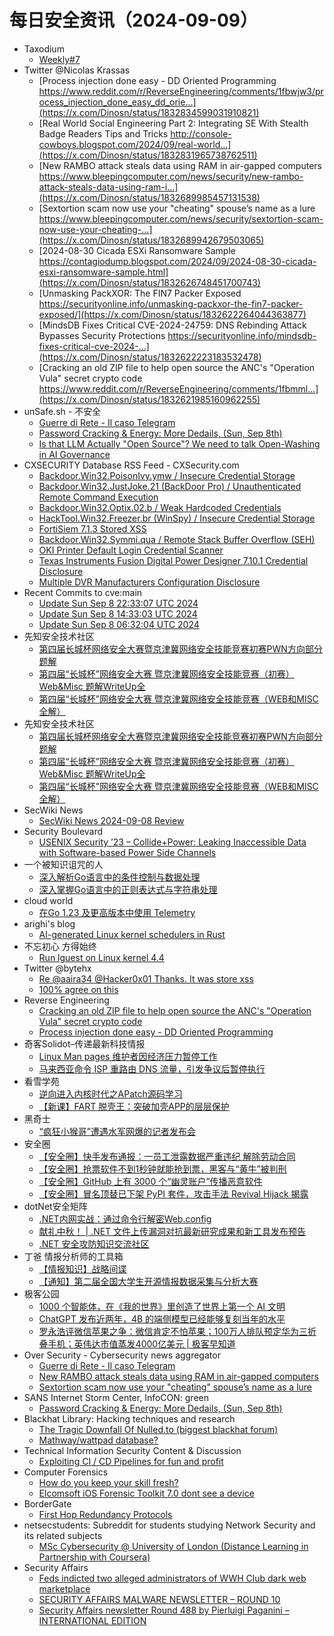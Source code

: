 # 每日安全资讯（2024-09-09）

- Taxodium
  - [Weekly#7](https://taxodium.ink/post/weekly/7/)
- Twitter @Nicolas Krassas
  - [Process injection done easy - DD Oriented Programming https://www.reddit.com/r/ReverseEngineering/comments/1fbwjw3/process_injection_done_easy_dd_orie...](https://x.com/Dinosn/status/1832834599031910821)
  - [Real World Social Engineering Part 2: Integrating SE With Stealth Badge Readers Tips and Tricks http://console-cowboys.blogspot.com/2024/09/real-world...](https://x.com/Dinosn/status/1832831965738762511)
  - [New RAMBO attack steals data using RAM in air-gapped computers https://www.bleepingcomputer.com/news/security/new-rambo-attack-steals-data-using-ram-i...](https://x.com/Dinosn/status/1832689985457131538)
  - [Sextortion scam now use your "cheating" spouse’s name as a lure https://www.bleepingcomputer.com/news/security/sextortion-scam-now-use-your-cheating-...](https://x.com/Dinosn/status/1832689942679503065)
  - [2024-08-30 Cicada ESXi Ransomware Sample https://contagiodump.blogspot.com/2024/09/2024-08-30-cicada-esxi-ransomware-sample.html](https://x.com/Dinosn/status/1832626748451700743)
  - [Unmasking PackXOR: The FIN7 Packer Exposed https://securityonline.info/unmasking-packxor-the-fin7-packer-exposed/](https://x.com/Dinosn/status/1832622264044363877)
  - [MindsDB Fixes Critical CVE-2024-24759: DNS Rebinding Attack Bypasses Security Protections https://securityonline.info/mindsdb-fixes-critical-cve-2024-...](https://x.com/Dinosn/status/1832622223183532478)
  - [Cracking an old ZIP file to help open source the ANC's "Operation Vula" secret crypto code https://www.reddit.com/r/ReverseEngineering/comments/1fbmml...](https://x.com/Dinosn/status/1832621985160962255)
- unSafe.sh - 不安全
  - [Guerre di Rete - Il caso Telegram](https://buaq.net/go-260826.html)
  - [Password Cracking &#x26; Energy: More Dedails, (Sun, Sep 8th)](https://buaq.net/go-260834.html)
  - [Is that LLM Actually "Open Source"? We need to talk Open-Washing in AI Governance](https://buaq.net/go-260828.html)
- CXSECURITY Database RSS Feed - CXSecurity.com
  - [Backdoor.Win32.PoisonIvy.ymw / Insecure Credential Storage](https://cxsecurity.com/issue/WLB-2024090020)
  - [Backdoor.Win32.JustJoke.21 (BackDoor Pro) / Unauthenticated Remote Command Execution](https://cxsecurity.com/issue/WLB-2024090019)
  - [Backdoor.Win32.Optix.02.b / Weak Hardcoded Credentials](https://cxsecurity.com/issue/WLB-2024090018)
  - [HackTool.Win32.Freezer.br (WinSpy) / Insecure Credential Storage](https://cxsecurity.com/issue/WLB-2024090017)
  - [FortiSiem 7.1.3 Stored XSS](https://cxsecurity.com/issue/WLB-2024090016)
  - [Backdoor.Win32.Symmi.qua / Remote Stack Buffer Overflow (SEH)](https://cxsecurity.com/issue/WLB-2024090015)
  - [OKI Printer Default Login Credential Scanner](https://cxsecurity.com/issue/WLB-2024090014)
  - [Texas Instruments Fusion Digital Power Designer 7.10.1 Credential Disclosure](https://cxsecurity.com/issue/WLB-2024090013)
  - [Multiple DVR Manufacturers Configuration Disclosure](https://cxsecurity.com/issue/WLB-2024090012)
- Recent Commits to cve:main
  - [Update Sun Sep  8 22:33:07 UTC 2024](https://github.com/trickest/cve/commit/0d5f557af3d5d48c4930e74f2e75ef767194c1c5)
  - [Update Sun Sep  8 14:33:03 UTC 2024](https://github.com/trickest/cve/commit/5bcf0669610f2be258ba017341ed036be229e1a0)
  - [Update Sun Sep  8 06:32:04 UTC 2024](https://github.com/trickest/cve/commit/262664be758bff9dcfb2a910166c053fafdadae4)
- 先知安全技术社区
  - [第四届长城杯网络安全大赛暨京津冀网络安全技能竞赛初赛PWN方向部分题解](https://xz.aliyun.com/t/15564)
  - [第四届“长城杯”网络安全大赛 暨京津冀网络安全技能竞赛（初赛） Web&Misc 题解WriteUp全](https://xz.aliyun.com/t/15561)
  - [第四届“长城杯”网络安全大赛 暨京津冀网络安全技能竞赛（WEB和MISC全解）](https://xz.aliyun.com/t/15560)
- 先知安全技术社区
  - [第四届长城杯网络安全大赛暨京津冀网络安全技能竞赛初赛PWN方向部分题解](https://xz.aliyun.com/t/15564)
  - [第四届“长城杯”网络安全大赛 暨京津冀网络安全技能竞赛（初赛） Web&Misc 题解WriteUp全](https://xz.aliyun.com/t/15561)
  - [第四届“长城杯”网络安全大赛 暨京津冀网络安全技能竞赛（WEB和MISC全解）](https://xz.aliyun.com/t/15560)
- SecWiki News
  - [SecWiki News 2024-09-08 Review](http://www.sec-wiki.com/?2024-09-08)
- Security Boulevard
  - [USENIX Security ’23 – Collide+Power: Leaking Inaccessible Data with Software-based Power Side Channels](https://securityboulevard.com/2024/09/usenix-security-23-collidepower-leaking-inaccessible-data-with-software-based-power-side-channels/)
- 一个被知识诅咒的人
  - [深入解析Go语言中的条件控制与数据处理](https://blog.csdn.net/nokiaguy/article/details/142025446)
  - [深入掌握Go语言中的正则表达式与字符串处理](https://blog.csdn.net/nokiaguy/article/details/142025361)
- cloud world
  - [在Go 1.23 及更高版本中使用 Telemetry](https://cloudsjhan.github.io/2024/09/08/%E5%9C%A8Go-1-23-%E5%8F%8A%E6%9B%B4%E9%AB%98%E7%89%88%E6%9C%AC%E4%B8%AD%E4%BD%BF%E7%94%A8-Telemetry/)
- arighi's blog
  - [AI-generated Linux kernel schedulers in Rust](http://arighi.blogspot.com/2024/09/ai-generated-linux-kernel-schedulers-in.html)
- 不忘初心 方得始终
  - [Run lguest on Linux kernel 4.4](http://terenceli.github.io/%E6%8A%80%E6%9C%AF/2024/09/08/lguest-44)
- Twitter @bytehx
  - [Re @aaira34 @Hacker0x01 Thanks. It was store xss](https://x.com/bytehx343/status/1832773185093378468)
  - [100% agree on this](https://x.com/bytehx343/status/1832741876828647649)
- Reverse Engineering
  - [Cracking an old ZIP file to help open source the ANC's "Operation Vula" secret crypto code](https://www.reddit.com/r/ReverseEngineering/comments/1fbmmlr/cracking_an_old_zip_file_to_help_open_source_the/)
  - [Process injection done easy - DD Oriented Programming](https://www.reddit.com/r/ReverseEngineering/comments/1fbwjw3/process_injection_done_easy_dd_oriented/)
- 奇客Solidot–传递最新科技情报
  - [Linux Man pages 维护者因经济压力暂停工作](https://www.solidot.org/story?sid=79192)
  - [马来西亚命令 ISP 重路由 DNS 流量，引发争议后暂停执行](https://www.solidot.org/story?sid=79191)
- 看雪学苑
  - [逆向进入内核时代之APatch源码学习](https://mp.weixin.qq.com/s?__biz=MjM5NTc2MDYxMw==&mid=2458572214&idx=1&sn=8d99655757749015c672e096913c55bf&chksm=b18de53c86fa6c2a7dfbaec22faa9e4a62eb4734fd00d307ff133b0ebfd20fe6007f45128905&scene=58&subscene=0#rd)
  - [【新课】FART 脱壳王：突破加壳APP的层层保护](https://mp.weixin.qq.com/s?__biz=MjM5NTc2MDYxMw==&mid=2458572214&idx=2&sn=bcb10cdd5f13b554818ff761ff17ecb1&chksm=b18de53c86fa6c2aa8befe4eb36636ce897516bd8f0d10b62e024a0ab3027eb58cf8c2203f6a&scene=58&subscene=0#rd)
- 黑奇士
  - [“疯狂小猴哥”遭遇水军网爆的记者发布会](https://mp.weixin.qq.com/s?__biz=MzI5ODYwNTE4Nw==&mid=2247488477&idx=1&sn=4456398a57e4e0fde8ea7af177fc4219&chksm=eca21c31dbd5952707835df261359a522b633d30b36c30f2cd4a4e4d75768a52a64e782dbea9&scene=58&subscene=0#rd)
- 安全圈
  - [【安全圈】快手发布通报：一员工泄露数据严重违纪 解除劳动合同](https://mp.weixin.qq.com/s?__biz=MzIzMzE4NDU1OQ==&mid=2652064249&idx=1&sn=7db74bfc9d62a009a6499c248abe8b38&chksm=f36e65b9c419ecaf0cdc78a3af144aa01d0b017649bc07fb268f93473b3b8cf534004fa97581&scene=58&subscene=0#rd)
  - [【安全圈】抢票软件不到1秒钟就能抢到票，黑客与“黄牛”被判刑](https://mp.weixin.qq.com/s?__biz=MzIzMzE4NDU1OQ==&mid=2652064249&idx=2&sn=4529003433add83f1f83a867c6f50d2f&chksm=f36e65b9c419ecaf377ce825c7e167e9c16e28822331da644bd6568eef0ec3f1cdf0c324d53d&scene=58&subscene=0#rd)
  - [【安全圈】GitHub 上有 3000 个“幽灵账户”传播恶意软件](https://mp.weixin.qq.com/s?__biz=MzIzMzE4NDU1OQ==&mid=2652064249&idx=3&sn=be5b899e0bea8af3b290b45b6e5ef67f&chksm=f36e65b9c419ecafca6755f32b32c1b766aa4b099e2fed984e8a28f7e5d61de2cdfd0cc7797d&scene=58&subscene=0#rd)
  - [【安全圈】冒名顶替已下架 PyPI 套件，攻击手法 Revival Hijack 揭露](https://mp.weixin.qq.com/s?__biz=MzIzMzE4NDU1OQ==&mid=2652064249&idx=4&sn=61ffe75ef3405adbe977dbbc80ef8dbc&chksm=f36e65b9c419ecafb8672ebf32a39376f9d6995bc07948035c2f59bd600e4b196ae547e2f765&scene=58&subscene=0#rd)
- dotNet安全矩阵
  - [.NET内网实战：通过命令行解密Web.config](https://mp.weixin.qq.com/s?__biz=MzUyOTc3NTQ5MA==&mid=2247495117&idx=1&sn=85623cfc0cb3c989bb6553f0478689f3&chksm=fa594320cd2eca36d0985a2787fa64216946e064c43c0d2edf9ac9b56b7468a6630b9f113dbc&scene=58&subscene=0#rd)
  - [献礼中秋！ | .NET 文件上传漏洞对抗最新研究成果和新工具发布预告](https://mp.weixin.qq.com/s?__biz=MzUyOTc3NTQ5MA==&mid=2247495117&idx=2&sn=e01a452e7ec7591d0ce4c072ca7a99da&chksm=fa594320cd2eca367401579eda5ca61a2b34d32f0fe1e69f829aca5eecbc06a998e4d565faee&scene=58&subscene=0#rd)
  - [.NET 安全攻防知识交流社区](https://mp.weixin.qq.com/s?__biz=MzUyOTc3NTQ5MA==&mid=2247495117&idx=3&sn=cd105a3e80dfbc5e98dc6fd88ed63df1&chksm=fa594320cd2eca3615f4dd3ee91b27347ad5cf8a7652f12cc5614391f14059c9d44b6330dd0a&scene=58&subscene=0#rd)
- 丁爸 情报分析师的工具箱
  - [【情报知识】战略间谍](https://mp.weixin.qq.com/s?__biz=MzI2MTE0NTE3Mw==&mid=2651146037&idx=1&sn=9360d60ac5981f4d730d9bff996ec58a&chksm=f1af300fc6d8b919fc870b37685847712310e42ad97eaebaa688fe20c386dfb964d845a06bb4&scene=58&subscene=0#rd)
  - [【通知】第二届全国大学生开源情报数据采集与分析大赛](https://mp.weixin.qq.com/s?__biz=MzI2MTE0NTE3Mw==&mid=2651146037&idx=2&sn=854e6fd572514c2dc33afc6f8750b496&chksm=f1af300fc6d8b919a615e4339a9fa9121ae2d2d3317c0764053de7b6d6009f5bdf23d1775489&scene=58&subscene=0#rd)
- 极客公园
  - [1000 个智能体，在《我的世界》里创造了世界上第一个 AI 文明](https://mp.weixin.qq.com/s?__biz=MTMwNDMwODQ0MQ==&mid=2653054163&idx=1&sn=221ef9978b786b6531e50c4d32ee20a2&chksm=7e571965492090733814cd77292f8f4487dc5086a3ea14501a052c5f75f87138100fe3392fd8&scene=58&subscene=0#rd)
  - [ChatGPT 发布近两年，4B 的端侧模型已经能够复刻当年的水平](https://mp.weixin.qq.com/s?__biz=MTMwNDMwODQ0MQ==&mid=2653054163&idx=2&sn=ff82c790ca0d54889a51de1da287eeed&chksm=7e57196549209073b67d5106ae3bd8e89e900dc760f647496db71e8880e7a3a85fa52c6e16a4&scene=58&subscene=0#rd)
  - [罗永浩评微信苹果之争：微信肯定不怕苹果；100万人排队预定华为三折叠手机；英伟达市值蒸发4000亿美元 | 极客早知道](https://mp.weixin.qq.com/s?__biz=MTMwNDMwODQ0MQ==&mid=2653054162&idx=1&sn=0b83c0a7f9556eaf0d9942ba328fd757&chksm=7e571964492090722d268c59895229cdb0cbdfb10a822a8e0b1a2910e9584986711adeb94fee&scene=58&subscene=0#rd)
- Over Security - Cybersecurity news aggregator
  - [Guerre di Rete - Il caso Telegram](https://guerredirete.substack.com/p/guerre-di-rete-il-caso-telegram)
  - [New RAMBO attack steals data using RAM in air-gapped computers](https://www.bleepingcomputer.com/news/security/new-rambo-attack-steals-data-using-ram-in-air-gapped-computers/)
  - [Sextortion scam now use your "cheating" spouse’s name as a lure](https://www.bleepingcomputer.com/news/security/sextortion-scam-now-use-your-cheating-spouses-name-as-a-lure/)
- SANS Internet Storm Center, InfoCON: green
  - [Password Cracking &#x26; Energy: More Dedails, (Sun, Sep 8th)](https://isc.sans.edu/diary/rss/31242)
- Blackhat Library: Hacking techniques and research
  - [The Tragic Downfall Of Nulled.to (biggest blackhat forum)](https://www.reddit.com/r/blackhat/comments/1fc2bg9/the_tragic_downfall_of_nulledto_biggest_blackhat/)
  - [Mathway/wattpad database?](https://www.reddit.com/r/blackhat/comments/1fbzc1a/mathwaywattpad_database/)
- Technical Information Security Content & Discussion
  - [Exploiting CI / CD Pipelines for fun and profit](https://www.reddit.com/r/netsec/comments/1fcbvc8/exploiting_ci_cd_pipelines_for_fun_and_profit/)
- Computer Forensics
  - [How do you keep your skill fresh?](https://www.reddit.com/r/computerforensics/comments/1fc581f/how_do_you_keep_your_skill_fresh/)
  - [Elcomsoft iOS Forensic Toolkit 7.0 dont see a device](https://www.reddit.com/r/computerforensics/comments/1fbymkz/elcomsoft_ios_forensic_toolkit_70_dont_see_a/)
- BorderGate
  - [First Hop Redundancy Protocols](https://www.bordergate.co.uk/first-hop-redundancy-protocols/)
- netsecstudents: Subreddit for students studying Network Security and its related subjects
  - [MSc Cybersecurity @ University of London (Distance Learning in Partnership with Coursera)](https://www.reddit.com/r/netsecstudents/comments/1fc2vq1/msc_cybersecurity_university_of_london_distance/)
- Security Affairs
  - [Feds indicted two alleged administrators of WWH Club dark web marketplace](https://securityaffairs.com/168177/cyber-crime/feds-indicted-admins-wwh-club-marketplace.html)
  - [SECURITY AFFAIRS MALWARE NEWSLETTER – ROUND 10](https://securityaffairs.com/168168/malware/security-affairs-malware-newsletter-round-10.html)
  - [Security Affairs newsletter Round 488 by Pierluigi Paganini – INTERNATIONAL EDITION](https://securityaffairs.com/168159/breaking-news/security-affairs-newsletter-round-488-by-pierluigi-paganini-international-edition.html)

